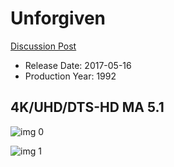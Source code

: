 # Unforgiven

[Discussion Post](https://www.avsforum.com/threads/bass-eq-for-filtered-movies.2995212/post-58317260)

* Release Date: 2017-05-16
* Production Year: 1992

## 4K/UHD/DTS-HD MA 5.1

![img 0](https://i.imgur.com/W3Hmlmf.jpg)

![img 1](https://i.imgur.com/ToqU5KZ.jpg)


